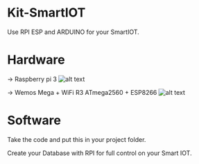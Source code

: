 # Kit-SmartIOT
Use RPI ESP and ARDUINO for your SmartIOT.

# Hardware
-> Raspberry pi 3 
![alt text](https://github.com/AyliBox/Dev_SmartIOT/blob/master/Hardware/RPI/raspberry-pi3.jpg)

-> Wemos Mega + WiFi R3 ATmega2560 + ESP8266
![alt text](https://github.com/AyliBox/Dev_SmartIOT/blob/master/Hardware/ARDUINO%2BESP/emos-mega%2Besp.jpg)



# Software
Take the code and put this in your project folder.

Create your Database with RPI for full control on your Smart IOT.
